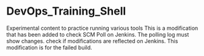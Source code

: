 # DevOps_Training_Shell
Experimental content to practice running various tools
This is a modification that has been added to check SCM Poll on Jenkins. The polling log must show changes.
check if modifications are reflected on Jenkins. 
This modification is for the failed build. 
